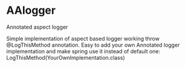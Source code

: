 # AAlogger
Annotated aspect logger

Simple implementation of aspect based logger working throw @LogThisMethod annotation. 
Easy to add your own Annotated logger implementation and make spring use it instead of default one: LogThisMethod(YourOwnImplementation.class)

